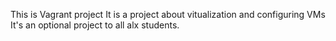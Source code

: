 This is Vagrant project
It is a project about vitualization and configuring VMs 
It's an optional project to all alx students.
